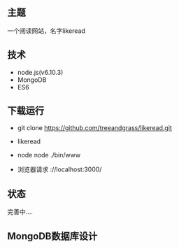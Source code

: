 ## 主题
一个阅读网站，名字likeread
## 技术
* node.js(v6.10.3)
* MongoDB 
* ES6
## 下载运行
* git clone https://github.com/treeandgrass/likeread.git

*  likeread

* node node ./bin/www      

* 浏览器请求 ://localhost:3000/

## 状态
完善中....

## MongoDB数据库设计



